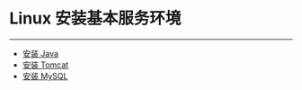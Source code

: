 # Linux 安装基本服务环境

---

* [安装 Java](/chapter2/Linux安装基本服务环境/安装Java.md)
* [安装 Tomcat](/chapter2/Linux安装基本服务环境/安装Tomcat.md)
* [安装 MySQL](/chapter2/Linux安装基本服务环境/安装MySQL.md)